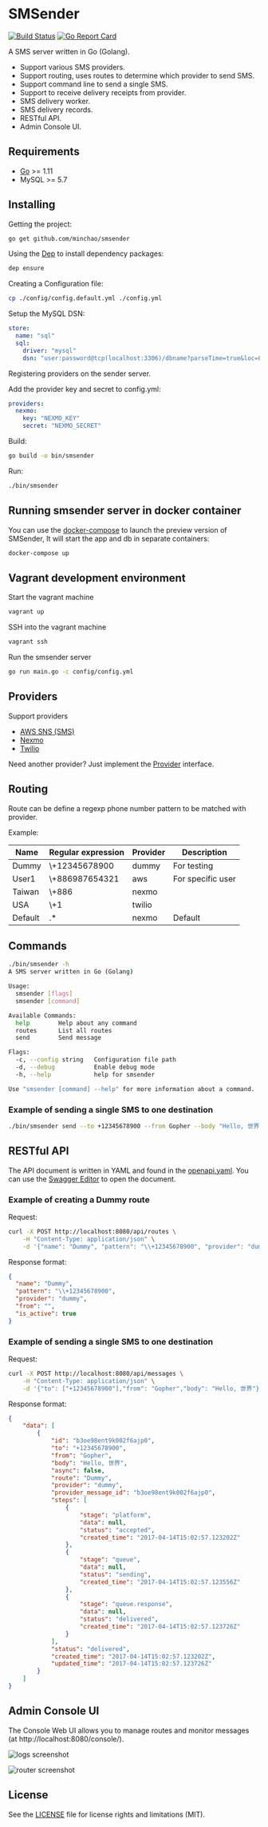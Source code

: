 # SMSender

[![Build Status](https://travis-ci.org/minchao/smsender.svg?branch=master)](https://travis-ci.org/minchao/smsender)
[![Go Report Card](https://goreportcard.com/badge/github.com/minchao/smsender)](https://goreportcard.com/report/github.com/minchao/smsender)

A SMS server written in Go (Golang).

* Support various SMS providers.
* Support routing, uses routes to determine which provider to send SMS.
* Support command line to send a single SMS.
* Support to receive delivery receipts from provider.
* SMS delivery worker.
* SMS delivery records.
* RESTful API.
* Admin Console UI.

## Requirements

* [Go](https://golang.org/) >= 1.11
* MySQL >= 5.7

## Installing

Getting the project:

```bash
go get github.com/minchao/smsender
```

Using the [Dep](https://github.com/golang/dep) to install dependency packages:

```bash
dep ensure
```

Creating a Configuration file:
 
```bash
cp ./config/config.default.yml ./config.yml
```

Setup the MySQL DSN:

```yaml
store:
  name: "sql"
  sql:
    driver: "mysql"
    dsn: "user:password@tcp(localhost:3306)/dbname?parseTime=true&loc=Local"
```

Registering providers on the sender server.

Add the provider key and secret to config.yml:

```yaml
providers:
  nexmo:
    key: "NEXMO_KEY"
    secret: "NEXMO_SECRET"
```

Build:

```bash
go build -o bin/smsender
```

Run:

```bash
./bin/smsender
```

## Running smsender server in docker container

You can use the [docker-compose](https://docs.docker.com/compose/) to launch the preview version of SMSender, It will start the app and db in separate containers:

```bash
docker-compose up
```

## Vagrant development environment

Start the vagrant machine

```bash
vagrant up
```

SSH into the vagrant machine

```bash
vagrant ssh
```

Run the smsender server

```bash
go run main.go -c config/config.yml
```

## Providers

Support providers

* [AWS SNS (SMS)](https://aws.amazon.com/sns/)
* [Nexmo](https://www.nexmo.com/)
* [Twilio](https://www.twilio.com/)

Need another provider? Just implement the [Provider](https://github.com/minchao/smsender/blob/master/smsender/model/provider.go) interface.

## Routing

Route can be define a regexp phone number pattern to be matched with provider.

Example:

| Name    | Regular expression  | Provider | Description       |
|---------|---------------------|----------|-------------------|
| Dummy   | \\+12345678900      | dummy    | For testing       |
| User1   | \\+886987654321     | aws      | For specific user |
| Taiwan  | \\+886              | nexmo    |                   |
| USA     | \\+1                | twilio   |                   |
| Default | .*                  | nexmo    | Default           |

## Commands

```bash
./bin/smsender -h
A SMS server written in Go (Golang)

Usage:
  smsender [flags]
  smsender [command]

Available Commands:
  help        Help about any command
  routes      List all routes
  send        Send message

Flags:
  -c, --config string   Configuration file path
  -d, --debug           Enable debug mode
  -h, --help            help for smsender

Use "smsender [command] --help" for more information about a command.
```

### Example of sending a single SMS to one destination

```bash
./bin/smsender send --to +12345678900 --from Gopher --body "Hello, 世界" --provider dummy
```

## RESTful API

The API document is written in YAML and found in the [openapi.yaml](openapi.yaml).
You can use the [Swagger Editor](http://editor.swagger.io/) to open the document.

### Example of creating a Dummy route

Request:

```bash
curl -X POST http://localhost:8080/api/routes \
    -H "Content-Type: application/json" \
    -d '{"name": "Dummy", "pattern": "\\+12345678900", "provider": "dummy", "is_active", true}'
```

Response format:

```json
{
  "name": "Dummy",
  "pattern": "\\+12345678900",
  "provider": "dummy",
  "from": "",
  "is_active": true
}
```

### Example of sending a single SMS to one destination

Request:

```bash
curl -X POST http://localhost:8080/api/messages \
    -H "Content-Type: application/json" \
    -d '{"to": ["+12345678900"],"from": "Gopher","body": "Hello, 世界"}'
```

Response format:

```json
{
    "data": [
        {
            "id": "b3oe98ent9k002f6ajp0",
            "to": "+12345678900",
            "from": "Gopher",
            "body": "Hello, 世界",
            "async": false,
            "route": "Dummy",
            "provider": "dummy",
            "provider_message_id": "b3oe98ent9k002f6ajp0",
            "steps": [
                {
                    "stage": "platform",
                    "data": null,
                    "status": "accepted",
                    "created_time": "2017-04-14T15:02:57.123202Z"
                },
                {
                    "stage": "queue",
                    "data": null,
                    "status": "sending",
                    "created_time": "2017-04-14T15:02:57.123556Z"
                },
                {
                    "stage": "queue.response",
                    "data": null,
                    "status": "delivered",
                    "created_time": "2017-04-14T15:02:57.123726Z"
                }
            ],
            "status": "delivered",
            "created_time": "2017-04-14T15:02:57.123202Z",
            "updated_time": "2017-04-14T15:02:57.123726Z"
        }
    ]
}
```

## Admin Console UI

The Console Web UI allows you to manage routes and monitor messages (at http://localhost:8080/console/).

![logs screenshot](docs/screenshot/logs.jpg)

![router screenshot](docs/screenshot/router.jpg)

## License

See the [LICENSE](LICENSE.md) file for license rights and limitations (MIT).
